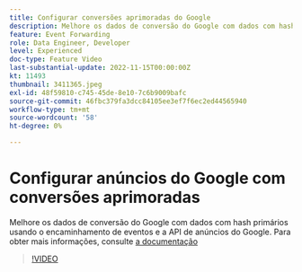 ```yaml
---
title: Configurar conversões aprimoradas do Google
description: Melhore os dados de conversão do Google com dados com hash primários usando o encaminhamento de eventos e a API de anúncios do Google.
feature: Event Forwarding
role: Data Engineer, Developer
level: Experienced
doc-type: Feature Video
last-substantial-update: 2022-11-15T00:00:00Z
kt: 11493
thumbnail: 3411365.jpeg
exl-id: 48f59810-c745-45de-8e10-7c6b9009bafc
source-git-commit: 46fbc379fa3dcc84105ee3ef7f6ec2ed44565940
workflow-type: tm+mt
source-wordcount: '58'
ht-degree: 0%

---
```


# Configurar anúncios do Google com conversões aprimoradas

Melhore os dados de conversão do Google com dados com hash primários usando o encaminhamento de eventos e a API de anúncios do Google. Para obter mais informações, consulte [a documentação](https://experienceleague.adobe.com/docs/experience-platform/tags/extensions/adobe/google-ads-enhanced-conversions/overview.html)

>[!VIDEO](https://video.tv.adobe.com/v/3411365/?quality=12&learn=on)
